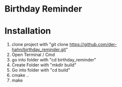 # Birthday Reminder
# Installation
1. clone project with "git clone https://github.com/der-hahn/birthday_reminder.git"
2. Open Terminal / Cmd
3. go into folder with "cd birthday_reminder"
4. Create Folder with "mkdir build"
5. Go into folder with "cd build"
6. cmake ..
7. make
